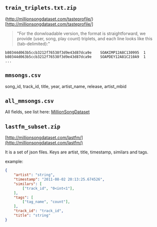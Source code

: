 ## `train_triplets.txt.zip`

(http://millionsongdataset.com/tasteprofile/)[http://millionsongdataset.com/tasteprofile/]

> "For the donwloadable version, the format is straightforward, we provide (user, song, play count) triplets, and each line looks like this (tab-delimited):"

```
b80344d063b5ccb3212f76538f3d9e43d87dca9e	SOAKIMP12A8C130995	1
b80344d063b5ccb3212f76538f3d9e43d87dca9e	SOAPDEY12A81C210A9	1
...
```

## `mmsongs.csv`

song_id, track_id, title, year, artist_name, release, artist_mbid

## `all_mmsongs.csv`

All fields, see list here: [MillionSongDataset](http://millionsongdataset.com/pages/example-track-description/)

## `lastfm_subset.zip`

[http://millionsongdataset.com/lastfm/](http://millionsongdataset.com/lastfm/)

It is a set of json files. Keys are artist, title, timestamp, similars and tags.

example:
```json
{
    "artist": "string",
    "timestamp": "2011-08-02 20:13:25.674526",
    "similars": [
        ["track_id", "0<int<1"],
    ],
    "tags": [
        ["tag_name", "count"],
    ],
    "track_id": "track_id",
    "title": "string"
}
```
